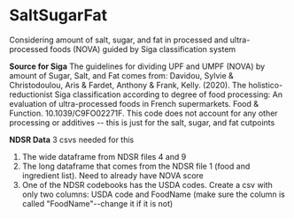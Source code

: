# SaltSugarFat
Considering amount of salt, sugar, and fat in processed and ultra-processed foods (NOVA) guided by Siga classification system 

**Source for Siga**
The guidelines for dividing UPF and UMPF (NOVA) by amount of Sugar, Salt, and Fat comes from: Davidou, Sylvie & Christodoulou, Aris & Fardet, Anthony & Frank, Kelly. (2020). The holistico-reductionist Siga classification according to degree of food processing: An evaluation of ultra-processed foods in French supermarkets. Food & Function. 10.1039/C9FO02271F. 
This code does not account for any other processing or additives -- this is just for the salt, sugar, and fat cutpoints

**NDSR Data**
3 csvs needed for this
1) The wide dataframe from NDSR files 4 and 9 
2) The long dataframe that comes from the NDSR file 1 (food and ingredient list).  Need to already have NOVA score
3) One of the NDSR codebooks has the USDA codes. Create a csv with only two columns: USDA code and FoodName (make sure the column is called "FoodName"--change it if it is not)
